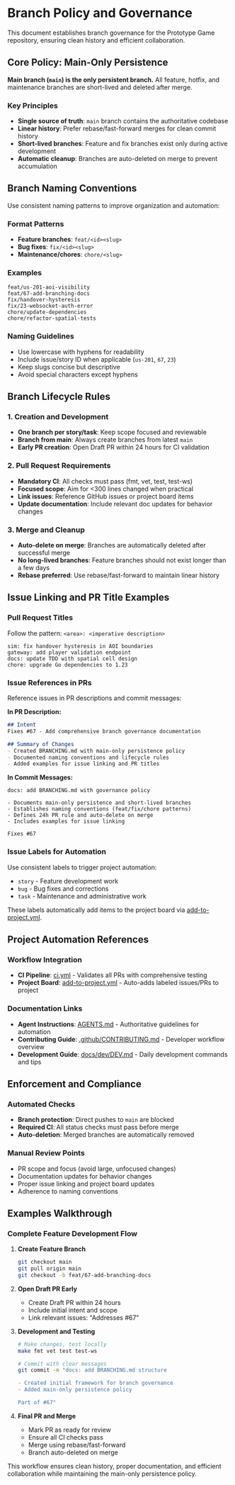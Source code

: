 # Branch Policy and Governance

This document establishes branch governance for the Prototype Game repository, ensuring clean history and efficient collaboration.

## Core Policy: Main-Only Persistence

**Main branch (`main`) is the only persistent branch.** All feature, hotfix, and maintenance branches are short-lived and deleted after merge.

### Key Principles
- **Single source of truth**: `main` branch contains the authoritative codebase
- **Linear history**: Prefer rebase/fast-forward merges for clean commit history
- **Short-lived branches**: Feature and fix branches exist only during active development
- **Automatic cleanup**: Branches are auto-deleted on merge to prevent accumulation

## Branch Naming Conventions

Use consistent naming patterns to improve organization and automation:

### Format Patterns
- **Feature branches**: `feat/<id><slug>`
- **Bug fixes**: `fix/<id><slug>`
- **Maintenance/chores**: `chore/<slug>`

### Examples
```
feat/us-201-aoi-visibility
feat/67-add-branching-docs
fix/handover-hysteresis
fix/23-websocket-auth-error
chore/update-dependencies
chore/refactor-spatial-tests
```

### Naming Guidelines
- Use lowercase with hyphens for readability
- Include issue/story ID when applicable (`us-201`, `67`, `23`)
- Keep slugs concise but descriptive
- Avoid special characters except hyphens

## Branch Lifecycle Rules

### 1. Creation and Development
- **One branch per story/task**: Keep scope focused and reviewable
- **Branch from main**: Always create branches from latest `main`
- **Early PR creation**: Open Draft PR within 24 hours for CI validation

### 2. Pull Request Requirements
- **Mandatory CI**: All checks must pass (fmt, vet, test, test-ws)
- **Focused scope**: Aim for <300 lines changed when practical
- **Link issues**: Reference GitHub issues or project board items
- **Update documentation**: Include relevant doc updates for behavior changes

### 3. Merge and Cleanup
- **Auto-delete on merge**: Branches are automatically deleted after successful merge
- **No long-lived branches**: Feature branches should not exist longer than a few days
- **Rebase preferred**: Use rebase/fast-forward to maintain linear history

## Issue Linking and PR Title Examples

### Pull Request Titles
Follow the pattern: `<area>: <imperative description>`

```
sim: fix handover hysteresis in AOI boundaries
gateway: add player validation endpoint
docs: update TDD with spatial cell design
chore: upgrade Go dependencies to 1.23
```

### Issue References in PRs
Reference issues in PR descriptions and commit messages:

**In PR Description:**
```markdown
## Intent
Fixes #67 - Add comprehensive branch governance documentation

## Summary of Changes
- Created BRANCHING.md with main-only persistence policy
- Documented naming conventions and lifecycle rules
- Added examples for issue linking and PR titles
```

**In Commit Messages:**
```
docs: add BRANCHING.md with governance policy

- Documents main-only persistence and short-lived branches
- Establishes naming conventions (feat/fix/chore patterns)
- Defines 24h PR rule and auto-delete on merge
- Includes examples for issue linking

Fixes #67
```

### Issue Labels for Automation
Use consistent labels to trigger project automation:

- `story` - Feature development work
- `bug` - Bug fixes and corrections  
- `task` - Maintenance and administrative work

These labels automatically add items to the project board via [add-to-project.yml](/.github/workflows/add-to-project.yml).

## Project Automation References

### Workflow Integration
- **CI Pipeline**: [ci.yml](/.github/workflows/ci.yml) - Validates all PRs with comprehensive testing
- **Project Board**: [add-to-project.yml](/.github/workflows/add-to-project.yml) - Auto-adds labeled issues/PRs to project

### Documentation Links
- **Agent Instructions**: [AGENTS.md](/AGENTS.md) - Authoritative guidelines for automation
- **Contributing Guide**: [.github/CONTRIBUTING.md](/.github/CONTRIBUTING.md) - Developer workflow overview
- **Development Guide**: [docs/dev/DEV.md](/docs/dev/DEV.md) - Daily development commands and tips

## Enforcement and Compliance

### Automated Checks
- **Branch protection**: Direct pushes to `main` are blocked
- **Required CI**: All status checks must pass before merge
- **Auto-deletion**: Merged branches are automatically removed

### Manual Review Points
- PR scope and focus (avoid large, unfocused changes)
- Documentation updates for behavior changes
- Proper issue linking and project board updates
- Adherence to naming conventions

## Examples Walkthrough

### Complete Feature Development Flow

1. **Create Feature Branch**
   ```bash
   git checkout main
   git pull origin main
   git checkout -b feat/67-add-branching-docs
   ```

2. **Open Draft PR Early**
   - Create Draft PR within 24 hours
   - Include initial intent and scope
   - Link relevant issues: "Addresses #67"

3. **Development and Testing**
   ```bash
   # Make changes, test locally
   make fmt vet test test-ws
   
   # Commit with clear messages
   git commit -m "docs: add BRANCHING.md structure

   - Created initial framework for branch governance
   - Added main-only persistence policy
   
   Part of #67"
   ```

4. **Final PR and Merge**
   - Mark PR as ready for review
   - Ensure all CI checks pass
   - Merge using rebase/fast-forward
   - Branch auto-deleted on merge

This workflow ensures clean history, proper documentation, and efficient collaboration while maintaining the main-only persistence policy.